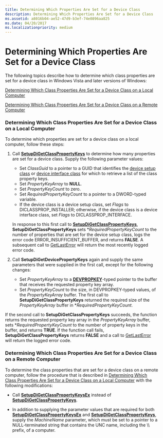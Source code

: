 ```yaml
---
title: Determining Which Properties Are Set for a Device Class
description: Determining Which Properties Are Set for a Device Class
ms.assetid: a8016b04-ae52-47d9-b3ef-74e0896aa825
ms.date: 04/20/2017
ms.localizationpriority: medium
---
```


# Determining Which Properties Are Set for a Device Class


The following topics describe how to determine which class properties are set for a device class in Windows Vista and later versions of Windows:

[Determining Which Class Properties Are Set for a Device Class on a Local Computer](#determining-which-class-properties-are-set-for-a-device-class-on-a-loc)

[Determining Which Class Properties Are Set for a Device Class on a Remote Computer](#determining-which-class-properties-are-set-for-a-device-class-on-a-rem)

### <a href="" id="determining-which-class-properties-are-set-for-a-device-class-on-a-loc"></a> Determining Which Class Properties Are Set for a Device Class on a Local Computer

To determine which properties are set for a device class on a local computer, follow these steps:

1.  Call [**SetupDiGetClassPropertyKeys**](https://docs.microsoft.com/windows/desktop/api/setupapi/nf-setupapi-setupdigetclasspropertykeys) to determine how many properties are set for a device class. Supply the following parameter values:

    -   Set *ClassGuid* to a pointer to a GUID that identifies the [device setup class](device-setup-classes.md) or [device interface class](device-interface-classes.md) for which to retrieve a list of the class property keys.
    -   Set *PropertyKeyArray* to **NULL**.
    -   Set *PropertyKeyCount* to zero.
    -   Set *RequiredPropertyKeyCount* to a pointer to a DWORD-typed variable.
    -   If the device class is a device setup class, set *Flags* to DICLASSPROP_INSTALLER; otherwise, if the device class is a device interface class, set *Flags* to DICLASSPROP_INTERFACE.

    In response to this first call to [**SetupDiGetClassPropertyKeys**](https://docs.microsoft.com/windows/desktop/api/setupapi/nf-setupapi-setupdigetclasspropertykeys), **SetupDiGetClassPropertyKeys** sets \**RequiredPropertyKeyCount* to the number of properties that are set for the device setup class, logs the error code ERROR_INSUFFICIENT_BUFFER, and returns **FALSE**. A subsequent call to [GetLastError](https://go.microsoft.com/fwlink/p/?linkid=169416) will return the most recently logged error code.

2.  Call **SetupDiGetDevicePropertyKeys** again and supply the same parameters that were supplied in the first call, except for the following changes:
    -   Set *PropertyKeyArray* to a [**DEVPROPKEY**](https://docs.microsoft.com/windows-hardware/drivers/install/devpropkey)-typed pointer to the buffer that receives the requested property key array.
    -   Set *PropertyKeyCount* to the size, in DEVPROPKEY-typed values, of the *PropertyKeyArray* buffer. The first call to **SetupDiGetClassPropertyKeys** returned the required size of the *PropertyKeyArray* buffer in \**RequiredPropertyKeyCount*.

If the second call to **SetupDiGetClassPropertyKeys** succeeds, the function returns the requested property key array in the *PropertyKeyArray* buffer, sets \**RequiredPropertyKeyCount* to the number of property keys in the buffer, and returns **TRUE**. If the function call fails, **SetupDiGetClassPropertyKeys** returns **FALSE** and a call to [GetLastError](https://go.microsoft.com/fwlink/p/?linkid=169416) will return the logged error code.

### <a href="" id="determining-which-class-properties-are-set-for-a-device-class-on-a-rem"></a> Determining Which Class Properties Are Set for a Device Class on a Remote Computer

To determine the class properties that are set for a device class on a remote computer, follow the procedure that is described in [Determining Which Class Properties Are Set for a Device Class on a Local Computer](#determining-which-class-properties-are-set-for-a-device-class-on-a-loc) with the following modifications:

-   Call [**SetupDiGetClassPropertyKeysEx**](https://docs.microsoft.com/windows/desktop/api/setupapi/nf-setupapi-setupdigetclasspropertykeysexw) instead of [**SetupDiGetClassPropertyKeys**](https://docs.microsoft.com/windows/desktop/api/setupapi/nf-setupapi-setupdigetclasspropertykeys).

-   In addition to supplying the parameter values that are required for both [**SetupDiGetClassPropertyKeysEx**](https://docs.microsoft.com/windows/desktop/api/setupapi/nf-setupapi-setupdigetclasspropertykeysexw) and [**SetupDiGetClassPropertyKeys**](https://docs.microsoft.com/windows/desktop/api/setupapi/nf-setupapi-setupdigetclasspropertykeys), supply the *MachineName* parameter, which must be set to a pointer to a NULL-terminated string that contains the UNC name, including the \\\\ prefix, of a computer.

 

 





